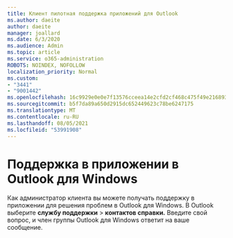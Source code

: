 ```yaml
---
title: Клиент пилотная поддержка приложений для Outlook
ms.author: daeite
author: daeite
manager: joallard
ms.date: 6/3/2020
ms.audience: Admin
ms.topic: article
ms.service: o365-administration
ROBOTS: NOINDEX, NOFOLLOW
localization_priority: Normal
ms.custom:
- "3441"
- "9001442"
ms.openlocfilehash: 16c9929e0e0e7f13576cceea14e2cfd2cf468c475f49e216893667ca0fa1a00e
ms.sourcegitcommit: b5f7da89a650d2915dc652449623c78be6247175
ms.translationtype: MT
ms.contentlocale: ru-RU
ms.lasthandoff: 08/05/2021
ms.locfileid: "53991908"
---
```

# <a name="in-app-support-in-outlook-for-windows"></a>Поддержка в приложении в Outlook для Windows

Как администратор клиента вы можете получать поддержку в приложении для решения проблем в Outlook для Windows. В Outlook выберите **службу поддержки**  >  **контактов справки.** Введите свой вопрос, и член группы Outlook для Windows ответит на ваше сообщение.